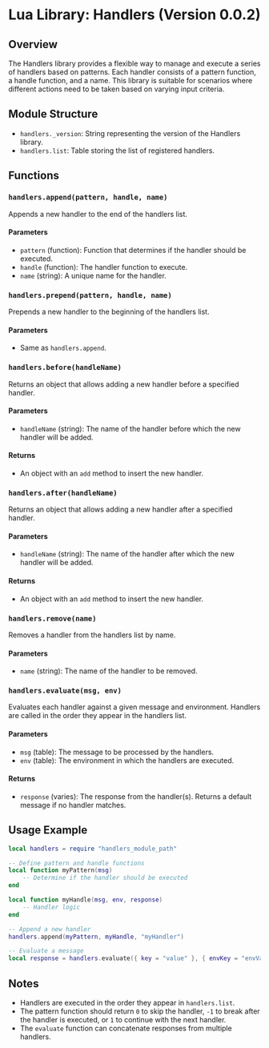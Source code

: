 # Lua Library: Handlers (Version 0.0.2)

## Overview
The Handlers library provides a flexible way to manage and execute a series of handlers based on patterns. Each handler consists of a pattern function, a handle function, and a name. This library is suitable for scenarios where different actions need to be taken based on varying input criteria.

## Module Structure
- `handlers._version`: String representing the version of the Handlers library.
- `handlers.list`: Table storing the list of registered handlers.

## Functions

### `handlers.append(pattern, handle, name)`
Appends a new handler to the end of the handlers list.

#### Parameters
- `pattern` (function): Function that determines if the handler should be executed.
- `handle` (function): The handler function to execute.
- `name` (string): A unique name for the handler.

### `handlers.prepend(pattern, handle, name)`
Prepends a new handler to the beginning of the handlers list.

#### Parameters
- Same as `handlers.append`.

### `handlers.before(handleName)`
Returns an object that allows adding a new handler before a specified handler.

#### Parameters
- `handleName` (string): The name of the handler before which the new handler will be added.

#### Returns
- An object with an `add` method to insert the new handler.

### `handlers.after(handleName)`
Returns an object that allows adding a new handler after a specified handler.

#### Parameters
- `handleName` (string): The name of the handler after which the new handler will be added.

#### Returns
- An object with an `add` method to insert the new handler.

### `handlers.remove(name)`
Removes a handler from the handlers list by name.

#### Parameters
- `name` (string): The name of the handler to be removed.

### `handlers.evaluate(msg, env)`
Evaluates each handler against a given message and environment. Handlers are called in the order they appear in the handlers list.

#### Parameters
- `msg` (table): The message to be processed by the handlers.
- `env` (table): The environment in which the handlers are executed.

#### Returns
- `response` (varies): The response from the handler(s). Returns a default message if no handler matches.

## Usage Example
```lua
local handlers = require "handlers_module_path"

-- Define pattern and handle functions
local function myPattern(msg)
    -- Determine if the handler should be executed
end

local function myHandle(msg, env, response)
    -- Handler logic
end

-- Append a new handler
handlers.append(myPattern, myHandle, "myHandler")

-- Evaluate a message
local response = handlers.evaluate({ key = "value" }, { envKey = "envValue" })
```

## Notes
- Handlers are executed in the order they appear in `handlers.list`.
- The pattern function should return `0` to skip the handler, `-1` to break after the handler is executed, or `1` to continue with the next handler.
- The `evaluate` function can concatenate responses from multiple handlers.
